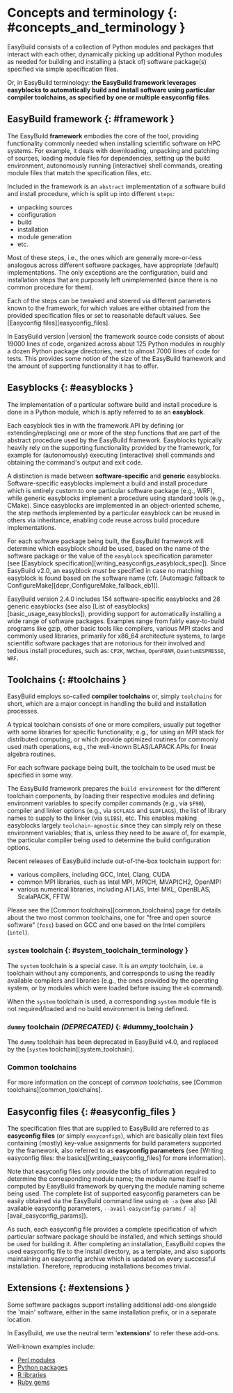 # Concepts and terminology {: #concepts_and_terminology }

EasyBuild consists of a collection of Python modules and packages that interact with each other,
dynamically picking up additional Python modules as needed for building and installing
a (stack of) software package(s) specified via simple specification files.

Or, in EasyBuild terminology: **the EasyBuild framework leverages easyblocks to automatically
build and install software using particular compiler toolchains, as specified by one or multiple easyconfig files**.

## EasyBuild framework {: #framework }

The EasyBuild **framework** embodies the core of the tool, providing functionality commonly
needed when installing scientific software on HPC systems. For example, it deals with downloading,
unpacking and patching of sources, loading module files for dependencies,
setting up the build environment, autonomously running (interactive) shell commands,
creating module files that match the specification files, etc.

Included in the framework is an `abstract` implementation of a software build and install procedure,
which is split up into different `steps`:

* unpacking sources
* configuration
* build
* installation
* module generation
* etc.

Most of these steps, i.e., the ones which are generally more-or-less
analogous across different software packages, have appropriate (default) implementations.
The only exceptions are the configuration, build and installation steps that are purposely
left unimplemented (since there is no common procedure for them).

Each of the steps can be
tweaked and steered via different parameters known to the framework, for which values are
either obtained from the provided specification files or set to reasonable default values.
See [Easyconfig files][easyconfig_files].

<!-- XXX - UPDATE BY VERSION FIXME -->

In EasyBuild version |version| the framework source code consists of about 19000 lines of code,
organized across about 125 Python modules in roughly a dozen Python package directories,
next to almost 7000 lines of code for tests. This provides some notion of the size of the
EasyBuild framework and the amount of supporting functionality it has to offer.


## Easyblocks {: #easyblocks }

The implementation of a particular software build and install procedure is done in a Python module,
which is aptly referred to as an **easyblock**.

Each easyblock ties in with the framework API
by defining (or extending/replacing) one or more of the step functions that are part
of the abstract procedure used by the EasyBuild framework. Easyblocks typically heavily
rely on the supporting functionality provided by the framework, for example for
(autonomously) executing (interactive) shell commands and obtaining the command's output and exit code.

A distinction is made between **software-specific** and **generic** easyblocks. Software-specific
easyblocks implement a build and install procedure which is entirely custom to one particular
software package (e.g., WRF), while generic easyblocks implement a procedure using standard
tools (e.g., CMake). Since easyblocks are implemented in an object-oriented scheme, the step
methods implemented by a particular easyblock can be reused in others via inheritance,
enabling code reuse across build procedure implementations.

For each software package being built, the EasyBuild framework will determine which easyblock
should be used, based on the name of the software package or the value of the `easyblock`
specification parameter (see [Easyblock specification][writing_easyconfigs_easyblock_spec]).
Since EasyBuild v2.0, an easyblock *must* be specified in case no matching easyblock is found based on the
software name (cfr. [Automagic fallback to ConfigureMake][depr_ConfigureMake_fallback_eb1]).

<!-- XXX - UPDATE BY VERSION FIXME -->

EasyBuild version 2.4.0 includes 154 software-specific easyblocks and 28 generic
easyblocks (see also [List of easyblocks][basic_usage_easyblocks]), providing support for automatically installing a wide range
of software packages. Examples range from fairly easy-to-build programs like gzip, other basic tools
like compilers, various MPI stacks and commonly used libraries, primarily for x86_64 architecture systems,
to large scientific software packages that are notorious for their involved and tedious install procedures, such as:
`CP2K`, `NWChem`, `OpenFOAM`, `QuantumESPRESSO`, `WRF`.


## Toolchains {: #toolchains }

EasyBuild employs so-called **compiler toolchains** or, simply `toolchains` for short,
which are a major concept in handling the build and installation processes.

A typical toolchain consists of one or more compilers, usually put together with some libraries for specific functionality,
e.g., for using an MPI stack for distributed computing, or which provide optimized routines for commonly
used math operations, e.g., the well-known BLAS/LAPACK APIs for linear algebra routines.

For each software package being built, the toolchain to be used must be specified in some way.

The EasyBuild framework prepares the `build environment` for the different toolchain components,
by loading their respective modules and defining environment variables to specify compiler commands
(e.g., via `$F90`), compiler and linker options (e.g., via `$CFLAGS` and `$LDFLAGS`), the list
of library names to supply to the linker (via `$LIBS`), etc. This enables making easyblocks largely
`toolchain-agnostic` since they can simply rely on these environment variables; that is, unless they
need to be aware of, for example, the particular compiler being used to determine the build configuration options.

Recent releases of EasyBuild include out-of-the-box toolchain support for:

* various compilers, including GCC, Intel, Clang, CUDA
* common MPI libraries, such as Intel MPI, MPICH, MVAPICH2, OpenMPI
* various numerical libraries, including ATLAS, Intel MKL, OpenBLAS, ScalaPACK, FFTW

Please see the [Common toolchains][common_toolchains] page for details about the two most common toolchains,
one for "free and open source software" (`foss`) based on GCC and one based on the Intel compilers
(`intel`).


### `system` toolchain {: #system_toolchain_terminology }

The `system` toolchain is a special case. It is an *empty* toolchain, i.e. a toolchain without any components,
and corresponds to using the readily available compilers and libraries (e.g., the ones provided by the operating
system, or by modules which were loaded before issuing the `eb` command).

When the `system` toolchain is used, a corresponding `system` module file is not required/loaded and no build
environment is being defined.



### `dummy` toolchain *(DEPRECATED)* {: #dummy_toolchain }

The `dummy` toolchain has been deprecated in EasyBuild v4.0, and replaced by the [`system` toolchain][system_toolchain].


### Common toolchains

For more information on the concept of *common toolchains*, see [Common toolchains][common_toolchains].


## Easyconfig files {: #easyconfig_files }

The specification files that are supplied to EasyBuild are referred to as **easyconfig files**
(or simply `easyconfigs`), which are basically plain text files containing (mostly)
key-value assignments for build parameters supported by the framework, also referred
to as **easyconfig parameters** (see [Writing easyconfig files: the basics][writing_easyconfig_files] for more information).

Note that easyconfig files only provide the bits of information required
to determine the corresponding module name; the module name itself is computed by EasyBuild
framework by querying the module naming scheme being used. The complete
list of supported easyconfig parameters can be easily obtained via the EasyBuild command line using
`eb -a` (see also [All available easyconfig parameters, `--avail-easyconfig-params` / `-a`][avail_easyconfig_params]).

As such, each easyconfig file provides a complete specification of which particular software
package should be installed, and which settings should be used for building it. After completing
an installation, EasyBuild copies the used easyconfig file to the install directory, as a template,
and also supports maintaining an easyconfig archive which is updated on every successful installation.
Therefore, reproducing installations becomes trivial.


## Extensions {: #extensions }

Some software packages support installing additional add-ons alongside the 'main' software, either in the same
installation prefix, or in a separate location.

In EasyBuild, we use the neutral term '**extensions**' to refer these add-ons.

Well-known examples include:

* [Perl modules](https://www.cpan.org/modules/)
* [Python packages](https://pypi.python.org/pypi)
* [R libraries](https://cran.r-project.org/web/packages/)
* [Ruby gems](https://guides.rubygems.org/what-is-a-gem/)

